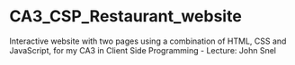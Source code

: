 # CA3_CSP_Restaurant_website
Interactive website with two pages using a combination of HTML, CSS and JavaScript, for my CA3 in Client Side Programming - Lecture: John Snel

